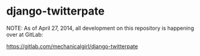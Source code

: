 django-twitterpate
==================

NOTE: As of April 27, 2014, all development on this repository is happening over at GitLab:

https://gitlab.com/mechanicalgirl/django-twitterpate
